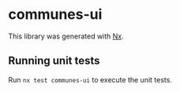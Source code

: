 # communes-ui

This library was generated with [Nx](https://nx.dev).

## Running unit tests

Run `nx test communes-ui` to execute the unit tests.
